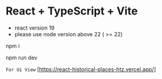 
# React + TypeScript + Vite
- react version 19
- please use node version above 22 ( >= 22)


npm i

npm run dev

`For Ui View`
[https://react-historical-places-htz.vercel.app/]


